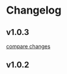 # Changelog


## v1.0.3

[compare changes](https://github.com/maximas31/feedefy-nuxt/compare/v1.0.2...v1.0.3)

## v1.0.2

